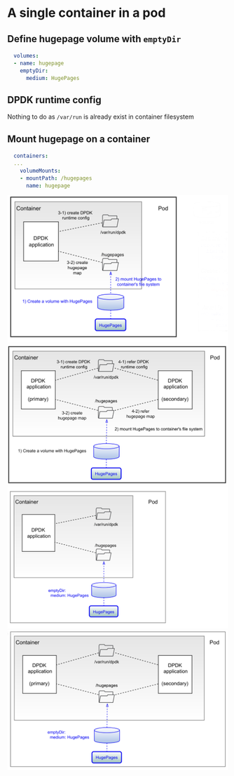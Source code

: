 # A single container in a pod

## Define hugepage volume with `emptyDir`

```yaml
  volumes:
  - name: hugepage
    emptyDir:
      medium: HugePages
```

## DPDK runtime config

Nothing to do as `/var/run` is already exist in container filesystem

## Mount hugepage on a container

```yaml
  containers:
  ...
    volumeMounts:
    - mountPath: /hugepages
      name: hugepage
```
![](2022-03-14-dpdk-hugepage-1c-1p-1.png)  
![](2022-03-14-dpdk-hugepage-1c-1p-2.png)  
![](2022-03-14-dpdk-hugepage-1c-1p-3.png)  
![](2022-03-14-dpdk-hugepage-1c-1p-4.png)  
